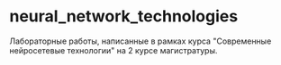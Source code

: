 # neural_network_technologies
Лабораторные работы, написанные в рамках курса "Современные нейросетевые технологии" на 2 курсе магистратуры.
